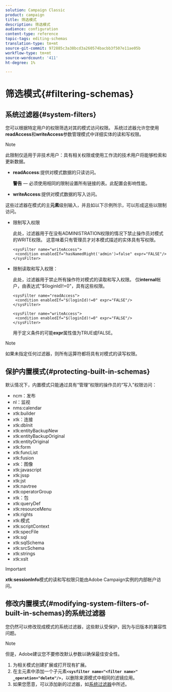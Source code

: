 ```yaml
---
solution: Campaign Classic
product: campaign
title: 筛选模式
description: 筛选模式
audience: configuration
content-type: reference
topic-tags: editing-schemas
translation-type: tm+mt
source-git-commit: 972885c3a38bcd3a260574bacbb3f507e11ae05b
workflow-type: tm+mt
source-wordcount: '411'
ht-degree: 1%

---
```



# 筛选模式{#filtering-schemas}

## 系统过滤器{#system-filters}

您可以根据特定用户的权限筛选对其的模式访问权限。 系统过滤器允许您使用&#x200B;**readAccess**&#x200B;和&#x200B;**writeAccess**&#x200B;参数管理模式中详细实体的读和写权限。

>[!NOTE]
>
>此限制仅适用于非技术用户：具有相关权限或使用工作流的技术用户将能够检索和更新数据。

* **readAccess**:提供对模式数据的只读访问。

   **警告**  — 必须使用相同的限制设置所有链接的表。此配置会影响性能。

* **writeAccess**:提供对模式数据的写入访问。

这些过滤器在模式的主&#x200B;**元素**&#x200B;级别输入，并且如以下示例所示，可以形成这些以限制访问。

* 限制写入权限

   此处，过滤器用于在没有ADMINISTRATION权限的情况下禁止操作员对模式的WRITE权限。 这意味着只有管理员才对本模式描述的实体具有写权限。

   ```
   <sysFilter name="writeAccess">      
    <condition enabledIf="hasNamedRight('admin')=false" expr="FALSE"/>    
   </sysFilter>
   ```

* 限制读取和写入权限：

   此处，过滤器用于禁止所有操作符对模式的读取和写入权限。 仅&#x200B;**internal**&#x200B;帐户，由表达式&quot;$(loginId)!=0&quot;，具有这些权限。

   ```
   <sysFilter name="readAccess"> 
    <condition enabledIf="$(loginId)!=0" expr="FALSE"/>
   </sysFilter>
   
   <sysFilter name="writeAccess">  
    <condition enabledIf="$(loginId)!=0" expr="FALSE"/>
   </sysFilter>
   ```

   用于定义条件的可能&#x200B;**expr**&#x200B;属性值为TRUE或FALSE。

>[!NOTE]
>
>如果未指定任何过滤器，则所有运算符都将具有对模式的读写权限。

## 保护内置模式{#protecting-built-in-schemas}

默认情况下，内置模式只能通过具有“管理”权限的操作员的“写入”权限访问：

* ncm：发布
* nl：监视
* nms:calendar
* xtk:builder
* xtk：连接
* xtk:dbInit
* xtk:entityBackupNew
* xtk:entityBackupOriginal
* xtk:entityOriginal
* xtk:form
* xtk:funcList
* xtk:fusion
* xtk：图像
* xtk:javascript
* xtk:jssp
* xtk:jst
* xtk:navtree
* xtk:operatorGroup
* xtk：包
* xtk:queryDef
* xtk:resourceMenu
* xtk:rights
* xtk:模式
* xtk:scriptContext
* xtk:specFile
* xtk:sql
* xtk:sqlSchema
* xtk:srcSchema
* xtk:strings
* xtk:xslt

>[!IMPORTANT]
>
>**xtk:sessionInfo**&#x200B;模式的读和写权限只能由Adobe Campaign实例的内部帐户访问。

## 修改内置模式{#modifying-system-filters-of-built-in-schemas}的系统过滤器

您仍然可以修改现成模式的系统过滤器，这些默认受保护，因为与旧版本的兼容性问题。

>[!NOTE]
>
>但是，Adobe建议您不要修改默认参数以确保最佳安全性。

1. 为相关模式创建扩展或打开现有扩展。
1. 在主元素中添加一个子元素&#x200B;**`<sysfilter name="<filter name>" _operation="delete"/>`**，以删除来源模式中相同的滤镜应用。
1. 如果您愿意，可以添加新的过滤器，如[系统过滤器](#system-filters)中所述。

